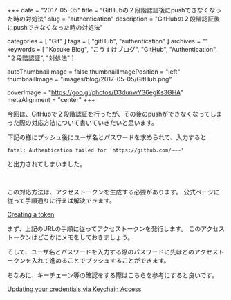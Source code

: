 +++
date = "2017-05-05"
title = "GitHubの２段階認証後にpushできなくなった時の対処法"
slug = "authentication"
description = "GitHubの２段階認証後にpushできなくなった時の対処法"

categories = [
	"Git"
]
tags = [
	"gitHub",
	"authentication"
]
archives = ""
keywords = [
	"Kosuke Blog",
	"こうすけブログ",
	"GitHub",
	"Authentication",
	"２段階認証", 
	"対処法"
]

autoThumbnailImage = false
thumbnailImagePosition = "left"
thumbnailImage = "images/blog/2017-05-05/GitHub.png"

coverImage = "https://goo.gl/photos/D3dunwY36egKs3GHA"
metaAlignment = "center"
+++

今回は、GitHubで２段階認証を行ったが、その後のpushができなくなってしまった際の対応方法について書いていきたいと思います。

下記の様にプッシュ後にユーザ名とパスワードを求められて、入力すると

```fatal: Authentication failed for 'https://github.com/~~~'```

と出力されてしまいました。

<br>

この対応方法は、アクセストークンを生成する必要があります。
公式ページに従って手順通りに行えば解決できます。

[Creating a token](
https://help.github.com/articles/creating-a-personal-access-token-for-the-command-line/)

まず、上記のURLの手順に従ってアクセストークンを発行します。
このアクセストークンはどこかにメモをしておきましょう。

そして、ユーザ名とパスワードを入力する際のパスワードに先ほどのアクセストークンを入れて進めることでプッシュすることができます。

ちなみに、キーチェーン等の確認をする際はこちらを参考にすると良いです。

[Updating your credentials via Keychain Access](https://help.github.com/articles/updating-credentials-from-the-osx-keychain/)

<br>

<script async src="//pagead2.googlesyndication.com/pagead/js/adsbygoogle.js"></script>
<!-- BlogAdsense_Bottom -->
<ins class="adsbygoogle"
     style="display:block"
     data-ad-client="ca-pub-9828180917254396"
     data-ad-slot="9212002313"
     data-ad-format="auto"></ins>
<script>
(adsbygoogle = window.adsbygoogle || []).push({});
</script>